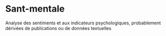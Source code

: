 # Sant-mentale
Analyse des sentiments et aux indicateurs psychologiques, probablement dérivées de publications ou de données textuelles
